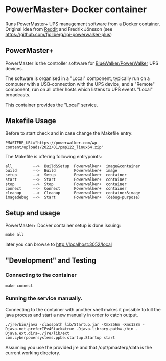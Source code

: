 # PowerMaster+ Docker container

Runs PowerMaster+ UPS management software from a Docker container. 
Original idea from [Reddit](https://www.reddit.com/r/homelab/comments/13pnjnm/powerwalker_ups_powermaster_software_in_docker/) and Fredrik Jönsson (see https://github.com/fjollberg/rpi-powerwalker-plus)


## PowerMaster+

PowerMaster is the controller software for [BlueWalker/PowerWalker](https://powerwalker.com/)
UPS devices.

The software is organised in a "Local" component, typically run on a computer with
a USB-connection with the UPS device, and a "Remote" component, run on all other
hosts which listens to UPS events "Local" broadcasts.

This container provides the "Local" service.

## Makefile Usage

Before to start check and in case change the Makefile entry:

    PMASTERP_URL="https://powerwalker.com/wp-content/uploads/2022/01/pmp122_linux64.zip"

The Makefile is offering following entrypoints:

    all         -->  Build&Setup  Powerwalker+  image&container
    build       -->  Build        Powerwalker+  image
    setup       -->  Setup        Powerwalker+  container
    start       -->  Start        Powerwalker+  container
    stop        -->  Stop         Powerwalker+  container
    connect     -->  Connect      Powerwalker+  container
    cleanup     -->  Cleanup      Powerwalker+  container&image
    imagedebug  -->  Start        Powerwalker+  (debug-purpose)

## Setup and usage

PowerMaster+ Docker container setup is done issuing:

```make all``` 

later you can browse to [http://localhost:3052/local](http://localhost:3052/local)

## "Development" and Testing

### Connecting to the container

```make connect```

### Running the service manually.

Connecting to the container with another shell makes it possible to kill
the java process and start a new manually in order to catch output.

```./jre/bin/java -classpath lib/Startup.jar -Xmx256m -Xms128m -Djava.net.preferIPv4Stack=true -Djava.library.path=./bin -Djava.ext.dirs=./jre/lib/ext com.cyberpowersystems.ppbe.startup.Startup start```

Assuming you use the provided jre and that /opt/pmasterp/data is the current
working directory.
